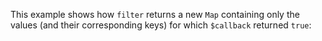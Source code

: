 This example shows how `filter` returns a new `Map` containing only the values (and their corresponding keys) for which `$callback` returned `true`:
